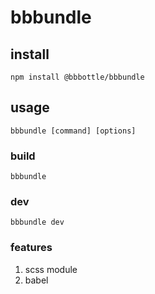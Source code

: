 # bbbundle

## install
`npm install @bbbottle/bbbundle`

## usage
`bbbundle [command] [options]`

### build 
`bbbundle`

### dev
`bbbundle dev`

### features
1. scss module
2. babel

